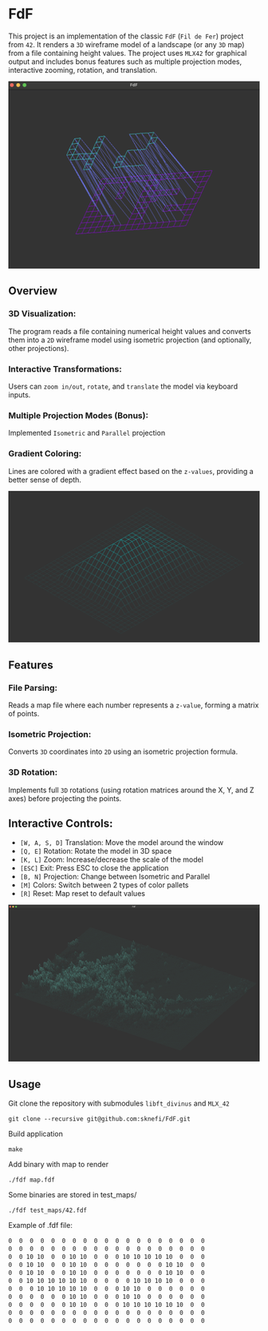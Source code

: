 # FdF
This project is an implementation of the classic `FdF` (`Fil de Fer`) project from `42`. It renders a `3D` wireframe model of a landscape (or any `3D` map) from a file containing height values. The project uses `MLX42` for graphical output and includes bonus features such as multiple projection modes, interactive zooming, rotation, and translation.

![Showcase](./42.png)<br>

## Overview
### 3D Visualization:
The program reads a file containing numerical height values and converts them into a `2D` wireframe model using isometric projection (and optionally, other projections).

### Interactive Transformations:
Users can `zoom in/out`, `rotate`, and `translate` the model via keyboard inputs.

### Multiple Projection Modes (Bonus):
Implemented `Isometric` and `Parallel` projection 

### Gradient Coloring:
Lines are colored with a gradient effect based on the `z-values`, providing a better sense of depth.

![Showcase](./pyramid.png)<br>

## Features
### File Parsing:
Reads a map file where each number represents a `z-value`, forming a matrix of points.

### Isometric Projection:
Converts `3D` coordinates into `2D` using an isometric projection formula.

### 3D Rotation:
Implements full `3D` rotations (using rotation matrices around the X, Y, and Z axes) before projecting the points.

## Interactive Controls:

+ `[W, A, S, D]` Translation: Move the model around the window
+ `[Q, E]` Rotation: Rotate the model in 3D space
+ `[K, L]` Zoom: Increase/decrease the scale of the model
+ `[ESC]` Exit: Press ESC to close the application
+ `[B, N]` Projection: Change between Isometric and Parallel
+ `[M]` Colors: Switch between 2 types of color pallets
+ `[R]` Reset: Map reset to default values
  
![Showcase](./surface.png)<br>

## Usage
Git clone the repository with submodules `libft_divinus` and `MLX_42`
```
git clone --recursive git@github.com:sknefi/FdF.git
```
Build application
```
make 
```

Add binary with map to render
```
./fdf map.fdf
```

Some binaries are stored in test_maps/
```
./fdf test_maps/42.fdf
```

Example of .fdf file:
```
0  0  0  0  0  0  0  0  0  0  0  0  0  0  0  0  0  0  0
0  0  0  0  0  0  0  0  0  0  0  0  0  0  0  0  0  0  0
0  0 10 10  0  0 10 10  0  0  0 10 10 10 10 10  0  0  0
0  0 10 10  0  0 10 10  0  0  0  0  0  0  0 10 10  0  0
0  0 10 10  0  0 10 10  0  0  0  0  0  0  0 10 10  0  0
0  0 10 10 10 10 10 10  0  0  0  0 10 10 10 10  0  0  0
0  0  0 10 10 10 10 10  0  0  0 10 10  0  0  0  0  0  0
0  0  0  0  0  0 10 10  0  0  0 10 10  0  0  0  0  0  0
0  0  0  0  0  0 10 10  0  0  0 10 10 10 10 10 10  0  0
0  0  0  0  0  0  0  0  0  0  0  0  0  0  0  0  0  0  0
0  0  0  0  0  0  0  0  0  0  0  0  0  0  0  0  0  0  0

```